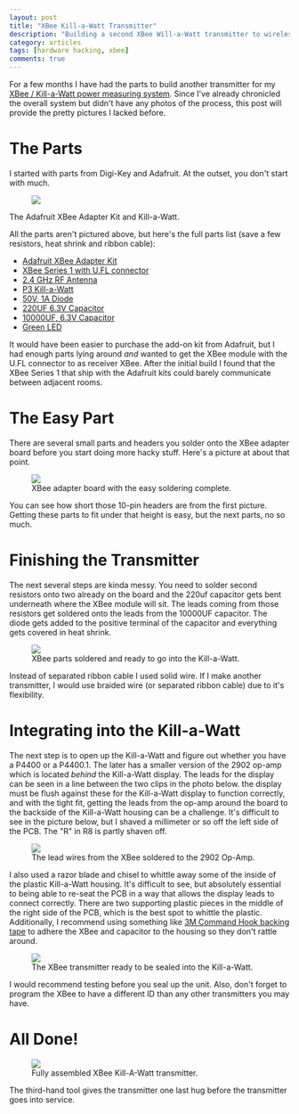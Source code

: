 ```yaml
---
layout: post
title: "XBee Kill-a-Watt Transmitter"
description: "Building a second XBee Will-a-Watt transmitter to wirelessly record power consumption"
category: articles
tags: [hardware hacking, xbee]
comments: true
---
```


For a few months I have had the parts to build another transmitter for my [XBee / Kill-a-Watt power measuring system](http://www.ladyada.net/make/tweetawatt/).  Since I've already chronicled the overall system but didn't have any photos of the process, this post will provide the pretty pictures I lacked before.

# The Parts
I started with parts from Digi-Key and Adafruit.  At the outset, you don't start with much.

<div class="center">
  <figure>
    <a href="{{ site.url }}/images/xbee-kill-a-watt-parts.jpg"><img src="{{ site.url }}/images/xbee-kill-a-watt-parts.jpg"></a>
  </figure>
  <figcaption>The Adafruit XBee Adapter Kit and Kill-a-Watt.</figcaption>
</div>

All the parts aren't pictured above, but here's the full parts list (save a few resistors, heat shrink and ribbon cable):

* [Adafruit XBee Adapter Kit](http://www.adafruit.com/products/126)
* [XBee Series 1 with U.FL connector](http://www.digikey.com/product-search/en/XB24-AUI-001-ND)
* [2.4 GHz RF Antenna](http://www.digikey.com/product-search/en/W1049B050/553-1826-ND)
* [P3 Kill-a-Watt](http://www.newegg.com/Product/Product.aspx?Item=N82E16882715001)
* [50V, 1A Diode](http://www.digikey.com/product-detail/en/1N4001/1N4001FSCT-ND)
* [220UF 6.3V Capacitor](http://www.digikey.com/product-detail/en/ECA-0JM221/P5112-ND)
* [10000UF, 6.3V Capacitor](http://www.digikey.com/product-detail/en/ECA-0JM103/P5120-ND)
* [Green LED](http://www.digikey.com/product-detail/en/MV64530/1080-1128-ND)

It would have been easier to purchase the add-on kit from Adafruit, but I had enough parts lying around _and_ wanted to get the XBee module with the U.FL connector to as receiver XBee.  After the initial build I found that the XBee Series 1 that ship with the Adafruit kits could barely communicate between adjacent rooms.

# The Easy Part

There are several small parts and headers you solder onto the XBee adapter board before you start doing more hacky stuff.  Here's a picture at about that point.

<div class="center">
  <figure>
    <a href="{{ site.url }}/images/xbee-kill-a-watt-easy-complete.jpg"><img src="{{ site.url }}/images/xbee-kill-a-watt-easy-complete.jpg"></a>
    <figcaption>XBee adapter board with the easy soldering complete.</figcaption>
  </figure>
</div>

You can see how short those 10-pin headers are from the first picture.  Getting these parts to fit under that height is easy, but the next parts, no so much.

# Finishing the Transmitter

The next several steps are kinda messy.  You need to solder second resistors onto two already on the board and the 220uf capacitor gets bent underneath where the XBee module will sit.  The leads coming from those resistors get soldered onto the leads from the 10000UF capacitor.  The diode gets added to the positive terminal of the capacitor and everything gets covered in heat shrink.

<div class="center">
  <figure>
    <a href="{{ site.url }}/images/xbee-kill-a-watt-parts-soldered.jpg"><img src="{{ site.url }}/images/xbee-kill-a-watt-parts-soldered.jpg"></a>
    <figcaption>XBee parts soldered and ready to go into the Kill-a-Watt.</figcaption>
  </figure>
</div>

Instead of separated ribbon cable I used solid wire.  If I make another transmitter, I would use braided wire (or separated ribbon cable) due to it's flexibility.

# Integrating into the Kill-a-Watt

The next step is to open up the Kill-a-Watt and figure out whether you have a P4400 or a P4400.1.  The later has a smaller version of the 2902 op-amp which is located _behind_ the Kill-a-Watt display.  The leads for the display can be seen in a line between the two clips in the photo below.  the display must be flush against these for the Kill-a-Watt display to function correctly, and with the tight fit, getting the leads from the op-amp around the board to the backside of the Kill-a-Watt housing can be a challenge.  It's difficult to see in the picture below, but I shaved a millimeter or so off the left side of the PCB.  The "R" in R8 is partly shaven off.

<div class="center">
  <figure>
    <a href="{{ site.url }}/images/xbee-kill-a-watt-board-with-leads.jpg"><img src="{{ site.url }}/images/xbee-kill-a-watt-board-with-leads.jpg"></a>
    <figcaption>The lead wires from the XBee soldered to the 2902 Op-Amp.</figcaption>
  </figure>
</div>

I also used a razor blade and chisel to whittle away some of the inside of the plastic Kill-a-Watt housing.  It's difficult to see, but absolutely essential to being able to re-seat the PCB in a way that allows the display leads to connect correctly.  There are two supporting plastic pieces in the middle of the right side of the PCB, which is the best spot to whittle the plastic.  Additionally, I recommend using something like [3M Command Hook backing tape](http://www.digikey.com/product-detail/en/17026/3M12109-ND) to adhere the XBee and capacitor to the housing so they don't rattle around.

<div class="center">
  <figure>
    <a href="{{ site.url }}/images/xbee-kill-a-watt-in-housing.jpg"><img src="{{ site.url }}/images/xbee-kill-a-watt-in-housing.jpg"></a>
    <figcaption>The XBee transmitter ready to be sealed into the Kill-a-Watt.</figcaption>
  </figure>
</div>

I would recommend testing before you seal up the unit.  Also, don't forget to program the XBee to have a different ID than any other transmitters you may have.

# All Done!

<div class="center">
  <figure>
    <a href="{{ site.url }}/images/xbee-kill-a-watt-transmitter-complete.jpg"><img src="{{ site.url }}/images/xbee-kill-a-watt-transmitter-complete.jpg"></a>
    <figcaption>Fully assembled XBee Kill-A-Watt transmitter.</figcaption>
  </figure>
</div>

The third-hand tool gives the transmitter one last hug before the transmitter goes into service.
